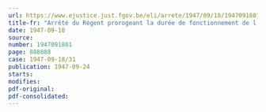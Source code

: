 ```yaml
---
url: https://www.ejustice.just.fgov.be/eli/arrete/1947/09/18/1947091801/justel
title-fr: "Arrêté du Régent prorogeant la durée de fonctionnement de l'Office de la Résistance"
date: 1947-09-18
source:
number: 1947091801
page: 888888
case: 1947-09-18/31
publication: 1947-09-24
starts:
modifies:
pdf-original:
pdf-consolidated:
---
```


